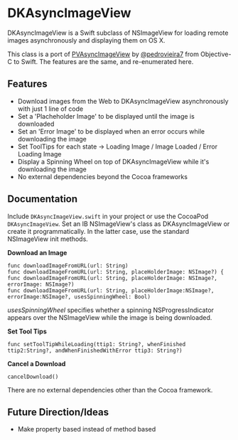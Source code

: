 DKAsyncImageView
================

DKAsyncImageView is a Swift subclass of NSImageView for loading remote images asynchronously and displaying them on OS X.

This class is a port of [PVAsyncImageView](https://github.com/pedrovieira7/PVAsyncImageView) by [@pedrovieira7](https://github.com/pedrovieira7) from Objective-C to Swift. The features are the same, and re-enumerated here.

Features
----------------
* Download images from the Web to DKAsyncImageView asynchronously with just 1 line of code
* Set a 'Placheholder Image' to be displayed until the image is downloaded
* Set an 'Error Image' to be displayed when an error occurs while downloading the image
* Set ToolTips for each state -> Loading Image / Image Loaded / Error Loading Image
* Display a Spinning Wheel on top of DKAsyncImageView while it's downloading the image
* No external dependencies beyond the Cocoa frameworks

Documentation
----------------
Include `DKAsyncImageView.swift` in your project or use the CocoaPod `DKAsyncImageView`. Set an IB NSImageView's class as DKAsyncImageView or create it programmatically. In the latter case, use the standard NSImageView init methods.

**Download an Image**
```
func downloadImageFromURL(url: String)
func downloadImageFromURL(url: String, placeHolderImage: NSImage?) {
func downloadImageFromURL(url: String, placeHolderImage: NSImage?, errorImage: NSImage?)
func downloadImageFromURL(url: String, placeHolderImage:NSImage?, errorImage:NSImage?, usesSpinningWheel: Bool) 
```
*usesSpinningWheel* specifies whether a spinning NSProgressIndicator appears over the NSImageView while the image is being downloaded.

**Set Tool Tips**
```
func setToolTipWhileLoading(ttip1: String?, whenFinished ttip2:String?, andWhenFinishedWithError ttip3: String?)
```

**Cancel a Download**
```
cancelDownload()
```

There are no external dependencies other than the Cocoa framework.

Future Direction/Ideas
----------------
* Make property based instead of method based
